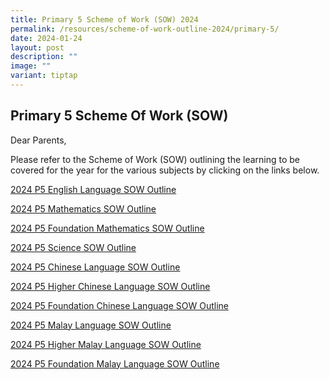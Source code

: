 ```yaml
---
title: Primary 5 Scheme of Work (SOW) 2024
permalink: /resources/scheme-of-work-outline-2024/primary-5/
date: 2024-01-24
layout: post
description: ""
image: ""
variant: tiptap
---
```

<h2>Primary 5 Scheme Of Work (SOW)</h2>
<p>Dear Parents,</p>
<p>Please refer to the Scheme of Work (SOW) outlining the learning to be
covered for the year for the various subjects by clicking on the links
below.</p>
<p><a href="/files/2024 SOW Outlines/2024_P5_EL_SOW_Outline.pdf" rel="noopener noreferrer nofollow" target="_blank">2024 P5 English Language SOW Outline</a>
</p>
<p><a href="/files/2024 SOW Outlines/2024_P5_Std_Math_SOW_Outline.pdf" rel="noopener noreferrer nofollow" target="_blank">2024 P5 Mathematics SOW Outline</a>
</p>
<p><a href="/files/2024 SOW Outlines/2024_P5_Fdn_Math_SOW_Outline.pdf" rel="noopener noreferrer nofollow" target="_blank">2024 P5 Foundation Mathematics SOW Outline</a>
</p>
<p><a href="/files/2024 SOW Outlines/2024_P5_Std_Science_SOW_Outline.pdf" rel="noopener noreferrer nofollow" target="_blank">2024 P5 Science SOW Outline</a>
</p>
<p><a href="/files/2024 SOW Outlines/2024_P5_CL_SOW_Outline.pdf" rel="noopener noreferrer nofollow" target="_blank">2024 P5 Chinese Language SOW Outline</a>
</p>
<p><a href="/files/2024 SOW Outlines/2024_P5_HCL_SOW_Outline.pdf" rel="noopener noreferrer nofollow" target="_blank">2024 P5 Higher Chinese Language SOW Outline</a>
</p>
<p><a href="/files/2024 SOW Outlines/2024_P5_FCL_SOW_Outline.pdf" rel="noopener noreferrer nofollow" target="_blank">2024 P5 Foundation Chinese Language SOW Outline</a>
</p>
<p><a href="/files/2024 SOW Outlines/2024_P5_ML_SOW_Outline.pdf" rel="noopener noreferrer nofollow" target="_blank">2024 P5 Malay Language SOW Outline</a>
</p>
<p><a href="/files/2024 SOW Outlines/2024_P5_HML_SOW_Outline.pdf" rel="noopener noreferrer nofollow" target="_blank">2024 P5 Higher Malay Language SOW Outline</a>
</p>
<p><a href="/files/2024 SOW Outlines/2024_P5_FML_SOW_Outline.pdf" rel="noopener noreferrer nofollow" target="_blank">2024 P5 Foundation Malay Language SOW Outline</a>
</p>
<p></p>